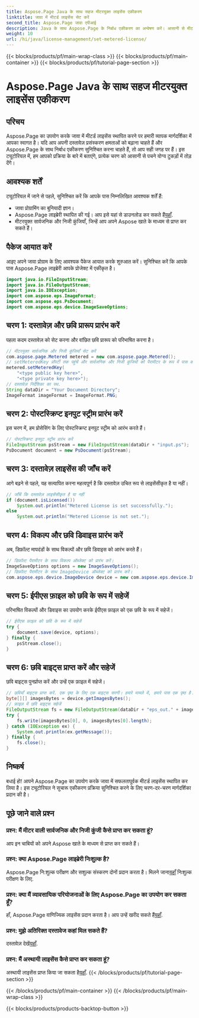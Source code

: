```yaml
---
title: Aspose.Page Java के साथ सहज मीटरयुक्त लाइसेंस एकीकरण
linktitle: जावा में मीटर्ड लाइसेंस सेट करें
second_title: Aspose.Page जावा एपीआई
description: Java के साथ Aspose.Page के निर्बाध एकीकरण का अन्वेषण करें। आसानी से मीटर्ड लाइसेंस सेट करें और अपनी दस्तावेज़ प्रसंस्करण क्षमताओं को बढ़ाएं।
weight: 10
url: /hi/java/license-management/set-metered-license/
---
```


{{< blocks/products/pf/main-wrap-class >}}
{{< blocks/products/pf/main-container >}}
{{< blocks/products/pf/tutorial-page-section >}}

# Aspose.Page Java के साथ सहज मीटरयुक्त लाइसेंस एकीकरण

## परिचय
Aspose.Page का उपयोग करके जावा में मीटर्ड लाइसेंस स्थापित करने पर हमारी व्यापक मार्गदर्शिका में आपका स्वागत है। यदि आप अपनी दस्तावेज़ प्रसंस्करण क्षमताओं को बढ़ाना चाहते हैं और Aspose.Page के साथ निर्बाध एकीकरण सुनिश्चित करना चाहते हैं, तो आप सही जगह पर हैं। इस ट्यूटोरियल में, हम आपको प्रक्रिया के बारे में बताएंगे, प्रत्येक चरण को आसानी से पचने योग्य टुकड़ों में तोड़ देंगे।
## आवश्यक शर्तें
ट्यूटोरियल में जाने से पहले, सुनिश्चित करें कि आपके पास निम्नलिखित आवश्यक शर्तें हैं:
- जावा प्रोग्रामिंग का बुनियादी ज्ञान।
-  Aspose.Page लाइब्रेरी स्थापित की गई। आप इसे यहां से डाउनलोड कर सकते हैं[यहाँ](https://releases.aspose.com/page/java/).
- मीटरयुक्त सार्वजनिक और निजी कुंजियाँ, जिन्हें आप अपने Aspose खाते के माध्यम से प्राप्त कर सकते हैं।
## पैकेज आयात करें
आइए अपने जावा प्रोग्राम के लिए आवश्यक पैकेज आयात करके शुरुआत करें। सुनिश्चित करें कि आपके पास Aspose.Page लाइब्रेरी आपके प्रोजेक्ट में एकीकृत है।
```java
import java.io.FileInputStream;
import java.io.FileOutputStream;
import java.io.IOException;
import com.aspose.eps.ImageFormat;
import com.aspose.eps.PsDocument;
import com.aspose.eps.device.ImageSaveOptions;

```
## चरण 1: दस्तावेज़ और छवि प्रारूप प्रारंभ करें
पहला कदम दस्तावेज़ को सेट करना और वांछित छवि प्रारूप को परिभाषित करना है।
```java
// मीटरयुक्त सार्वजनिक और निजी कुंजियाँ सेट करें
com.aspose.page.Metered metered = new com.aspose.page.Metered();
// setMeteredKey प्रॉपर्टी तक पहुंचें और सार्वजनिक और निजी कुंजियों को पैरामीटर के रूप में पास करें
metered.setMeteredKey(
    "<type public key here>",
    "<type private key here>");
// दस्तावेज़ निर्देशिका का पथ.
String dataDir = "Your Document Directory";
ImageFormat imageFormat = ImageFormat.PNG;
```
## चरण 2: पोस्टस्क्रिप्ट इनपुट स्ट्रीम प्रारंभ करें
इस चरण में, हम प्रोसेसिंग के लिए पोस्टस्क्रिप्ट इनपुट स्ट्रीम को आरंभ करते हैं।
```java
// पोस्टस्क्रिप्ट इनपुट स्ट्रीम प्रारंभ करें
FileInputStream psStream = new FileInputStream(dataDir + "input.ps");
PsDocument document = new PsDocument(psStream);
```
## चरण 3: दस्तावेज़ लाइसेंस की जाँच करें
आगे बढ़ने से पहले, यह सत्यापित करना महत्वपूर्ण है कि दस्तावेज़ उचित रूप से लाइसेंसीकृत है या नहीं।
```java
// जाँचें कि दस्तावेज़ लाइसेंसीकृत है या नहीं
if (document.isLicensed())
    System.out.println("Metered License is set successfully.");
else
    System.out.println("Metered License is not set.");
```
## चरण 4: विकल्प और छवि डिवाइस प्रारंभ करें
अब, डिफ़ॉल्ट मापदंडों के साथ विकल्पों और छवि डिवाइस को आरंभ करते हैं।
```java
// डिफ़ॉल्ट पैरामीटर के साथ विकल्प ऑब्जेक्ट को प्रारंभ करें।
ImageSaveOptions options = new ImageSaveOptions();
// डिफ़ॉल्ट पैरामीटर के साथ ImageDevice ऑब्जेक्ट को प्रारंभ करें।
com.aspose.eps.device.ImageDevice device = new com.aspose.eps.device.ImageDevice();
```
## चरण 5: ईपीएस फ़ाइल को छवि के रूप में सहेजें
परिभाषित विकल्पों और डिवाइस का उपयोग करके ईपीएस फ़ाइल को एक छवि के रूप में सहेजें।
```java
// ईपीएस फ़ाइल को छवि के रूप में सहेजें
try {
    document.save(device, options);
} finally {
    psStream.close();
}
```
## चरण 6: छवि बाइट्स प्राप्त करें और सहेजें
छवि बाइट्स पुनर्प्राप्त करें और उन्हें एक फ़ाइल में सहेजें।
```java
// छवियाँ बाइट्स प्राप्त करें. एक पृष्ठ के लिए एक बाइट्स सरणी। हमारे मामले में, हमारे पास एक पृष्ठ है।
byte[][] imagesBytes = device.getImagesBytes();
// फ़ाइल में छवि बाइट्स सहेजें
FileOutputStream fs = new FileOutputStream(dataDir + "eps_out." + imageFormat.toString().toLowerCase());
try {
    fs.write(imagesBytes[0], 0, imagesBytes[0].length);
} catch (IOException ex) {
    System.out.println(ex.getMessage());
} finally {
    fs.close();
}
```
## निष्कर्ष
बधाई हो! आपने Aspose.Page का उपयोग करके जावा में सफलतापूर्वक मीटर्ड लाइसेंस स्थापित कर लिया है। इस ट्यूटोरियल ने सुचारू एकीकरण प्रक्रिया सुनिश्चित करने के लिए चरण-दर-चरण मार्गदर्शिका प्रदान की है।
## पूछे जाने वाले प्रश्न
### प्रश्न: मैं मीटर वाली सार्वजनिक और निजी कुंजी कैसे प्राप्त कर सकता हूं?
आप इन चाबियों को अपने Aspose खाते के माध्यम से प्राप्त कर सकते हैं।
### प्रश्न: क्या Aspose.Page लाइब्रेरी निःशुल्क है?
 Aspose.Page नि:शुल्क परीक्षण और सशुल्क संस्करण दोनों प्रदान करता है। मिलने जाना[यहाँ](https://releases.aspose.com/) निःशुल्क परीक्षण के लिए.
### प्रश्न: क्या मैं व्यावसायिक परियोजनाओं के लिए Aspose.Page का उपयोग कर सकता हूँ?
 हाँ, Aspose.Page वाणिज्यिक लाइसेंस प्रदान करता है। आप उन्हें खरीद सकते हैं[यहाँ](https://purchase.aspose.com/buy).
### प्रश्न: मुझे अतिरिक्त दस्तावेज कहां मिल सकते हैं?
 दस्तावेज़ देखें[यहाँ](https://reference.aspose.com/page/java/).
### प्रश्न: मैं अस्थायी लाइसेंस कैसे प्राप्त कर सकता हूं?
 अस्थायी लाइसेंस प्राप्त किया जा सकता है[यहाँ](https://purchase.aspose.com/temporary-license/).
{{< /blocks/products/pf/tutorial-page-section >}}

{{< /blocks/products/pf/main-container >}}
{{< /blocks/products/pf/main-wrap-class >}}

{{< blocks/products/products-backtop-button >}}
